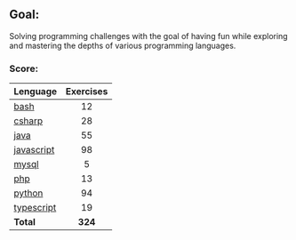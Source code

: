 ## Goal:
Solving programming challenges with the goal of having fun while exploring and mastering the depths of various programming languages.

### Score:
| Lenguage | Exercises |
|---|:---:|
| [bash](/bash) | 12 |
| [csharp](/csharp) | 28 |
| [java](/java) | 55 |
| [javascript](/javascript) | 98 |
| [mysql](/mysql) | 5 |
| [php](/php) | 13 |
| [python](/python) | 94 |
| [typescript](/typescript) | 19 |
| **Total** | **324** |

